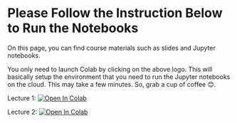# Please Follow the Instruction Below to Run the Notebooks

On this page, you can find course materials such as slides and Jupyter notebooks.

You only need to launch Colab by clicking on the above logo. This will basically setup the environment that you need to run the Jupyter notebooks on the cloud. This may take a few minutes. So, grab a cup of coffee 😊.  

Lecture 1: [![Open In Colab](https://colab.research.google.com/assets/colab-badge.svg)](https://colab.research.google.com/github/RahmanPeimankar/aml-sdu-f25/blob/master/Lecture%201/aml_1_introduction_basics.ipynb)

Lecture 2: [![Open In Colab](https://colab.research.google.com/assets/colab-badge.svg)](https://colab.research.google.com/github/RahmanPeimankar/aml-sdu-f25/blob/master/Lecture%202/aml_2_python_basics.ipynb#scrollTo=X_OmE4FQwcJd)
